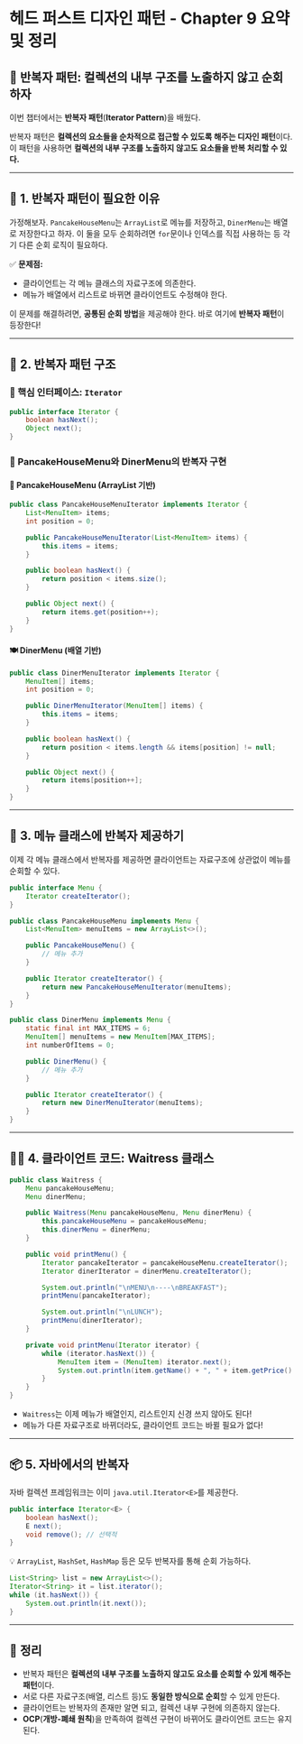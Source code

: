 # 헤드 퍼스트 디자인 패턴 - Chapter 9 요약 및 정리

## 🔁 반복자 패턴: 컬렉션의 내부 구조를 노출하지 않고 순회하자

이번 챕터에서는 **반복자 패턴**(**Iterator Pattern**)을 배웠다.

반복자 패턴은 **컬렉션의 요소들을 순차적으로 접근할 수 있도록 해주는 디자인 패턴**이다.
이 패턴을 사용하면 **컬렉션의 내부 구조를 노출하지 않고도 요소들을 반복 처리할 수 있다.**

---

## 🧺 1. 반복자 패턴이 필요한 이유

가정해보자. `PancakeHouseMenu`는 `ArrayList`로 메뉴를 저장하고, `DinerMenu`는 배열로 저장한다고 하자.
이 둘을 모두 순회하려면 `for`문이나 인덱스를 직접 사용하는 등 각기 다른 순회 로직이 필요하다.

✅ **문제점:**
- 클라이언트는 각 메뉴 클래스의 자료구조에 의존한다.
- 메뉴가 배열에서 리스트로 바뀌면 클라이언트도 수정해야 한다.

이 문제를 해결하려면, **공통된 순회 방법**을 제공해야 한다.
바로 여기에 **반복자 패턴**이 등장한다!

---

## 🔄 2. 반복자 패턴 구조

### 🎯 핵심 인터페이스: `Iterator`
```java
public interface Iterator {
    boolean hasNext();
    Object next();
}
```

### 🧺 PancakeHouseMenu와 DinerMenu의 반복자 구현

#### 🥞 PancakeHouseMenu (ArrayList 기반)
```java
public class PancakeHouseMenuIterator implements Iterator {
    List<MenuItem> items;
    int position = 0;

    public PancakeHouseMenuIterator(List<MenuItem> items) {
        this.items = items;
    }

    public boolean hasNext() {
        return position < items.size();
    }

    public Object next() {
        return items.get(position++);
    }
}
```

#### 🍽 DinerMenu (배열 기반)
```java
public class DinerMenuIterator implements Iterator {
    MenuItem[] items;
    int position = 0;

    public DinerMenuIterator(MenuItem[] items) {
        this.items = items;
    }

    public boolean hasNext() {
        return position < items.length && items[position] != null;
    }

    public Object next() {
        return items[position++];
    }
}
```

---

## 🍴 3. 메뉴 클래스에 반복자 제공하기

이제 각 메뉴 클래스에서 반복자를 제공하면 클라이언트는 자료구조에 상관없이 메뉴를 순회할 수 있다.

```java
public interface Menu {
    Iterator createIterator();
}

public class PancakeHouseMenu implements Menu {
    List<MenuItem> menuItems = new ArrayList<>();

    public PancakeHouseMenu() {
        // 메뉴 추가
    }

    public Iterator createIterator() {
        return new PancakeHouseMenuIterator(menuItems);
    }
}

public class DinerMenu implements Menu {
    static final int MAX_ITEMS = 6;
    MenuItem[] menuItems = new MenuItem[MAX_ITEMS];
    int numberOfItems = 0;

    public DinerMenu() {
        // 메뉴 추가
    }

    public Iterator createIterator() {
        return new DinerMenuIterator(menuItems);
    }
}
```

---

## 🧑‍🍳 4. 클라이언트 코드: Waitress 클래스

```java
public class Waitress {
    Menu pancakeHouseMenu;
    Menu dinerMenu;

    public Waitress(Menu pancakeHouseMenu, Menu dinerMenu) {
        this.pancakeHouseMenu = pancakeHouseMenu;
        this.dinerMenu = dinerMenu;
    }

    public void printMenu() {
        Iterator pancakeIterator = pancakeHouseMenu.createIterator();
        Iterator dinerIterator = dinerMenu.createIterator();

        System.out.println("\nMENU\n----\nBREAKFAST");
        printMenu(pancakeIterator);

        System.out.println("\nLUNCH");
        printMenu(dinerIterator);
    }

    private void printMenu(Iterator iterator) {
        while (iterator.hasNext()) {
            MenuItem item = (MenuItem) iterator.next();
            System.out.println(item.getName() + ", " + item.getPrice() + " -- " + item.getDescription());
        }
    }
}
```

- `Waitress`는 이제 메뉴가 배열인지, 리스트인지 신경 쓰지 않아도 된다!
- 메뉴가 다른 자료구조로 바뀌더라도, 클라이언트 코드는 바뀔 필요가 없다!

---

## 📦 5. 자바에서의 반복자

자바 컬렉션 프레임워크는 이미 `java.util.Iterator<E>`를 제공한다.
```java
public interface Iterator<E> {
    boolean hasNext();
    E next();
    void remove(); // 선택적
}
```

💡 `ArrayList`, `HashSet`, `HashMap` 등은 모두 반복자를 통해 순회 가능하다.
```java
List<String> list = new ArrayList<>();
Iterator<String> it = list.iterator();
while (it.hasNext()) {
    System.out.println(it.next());
}
```

---

## 📌 정리

- 반복자 패턴은 **컬렉션의 내부 구조를 노출하지 않고도 요소를 순회할 수 있게 해주는 패턴**이다.
- 서로 다른 자료구조(배열, 리스트 등)도 **동일한 방식으로 순회**할 수 있게 만든다.
- 클라이언트는 반복자의 존재만 알면 되고, 컬렉션 내부 구현에 의존하지 않는다.
- **OCP**(**개방-폐쇄 원칙**)을 만족하여 컬렉션 구현이 바뀌어도 클라이언트 코드는 유지된다.
